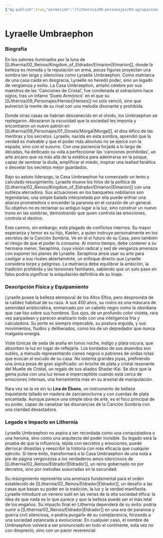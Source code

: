 ```yaml
---
{"dg-publish":true,"permalink":"/lithernia/09-personajes/03-agrupaciones/casa-umbraephon/lyraelle-umbraephon/","tags":["[lithernia","personajes","Casa Umbraephon","Elmarion","Eldrador","Matriarca]"]}
---
```


# Lyraelle Umbraephon

### Biografía

En los salones iluminados por la luna de [[Lithernia/02_Reinos/Kingdom_of_Eldrador/Elmarion\|Elmarion]], donde la belleza es moneda y la reputación un arma, pocas figuras proyectan una sombra tan larga y silenciosa como Lyraelle Umbraephon. Como matriarca de una casa caída en desgracia, Lyraelle no heredó poder, sino un legado de vergüenza y exilio. La Casa Umbraephon, antaño célebre por sus maestros de las 'Canciones de Cristal', fue condenada al ostracismo hace siglos, tras un infame 'Duelo Armónico' en el que su [[Lithernia/09_Personajes/Heroes\|Heroes]] no solo venció, sino que pulverizó la mente de su rival con una melodía disonante y prohibida.

Donde otras casas se habrían desvanecido en el olvido, los Umbraephon se replegaron. Abrazaron la oscuridad que la sociedad les imponía y encontraron un nuevo patrón en [[Lithernia/09_Personajes/01_Dioses/Morgal\|Morgal]], el dios élfico de las mentiras y los secretos. Lyraelle, nacida en esta sombra, aprendió que la verdad es maleable y que el poder más absoluto no se ejerce con la espada, sino con el susurro. Con una paciencia forjada a lo largo de décadas, ha dedicado su vida a perfeccionar las 'canciones prohibidas', un arte arcano que va más allá de la estética para adentrarse en la psique, capaz de sembrar la duda, amplificar el miedo, inspirar una lealtad fanática o desvelar los secretos mejor guardados.

Bajo su astuto liderazgo, la Casa Umbraephon ha comenzado un lento y calculado resurgimiento. Lyraelle mueve los hilos de la política de [[Lithernia/02_Reinos/Kingdom_of_Eldrador/Elmarion\|Elmarion]] con una sutileza aterradora. Sus actuaciones en los banquetes nobiliarios son legendarias; una simple balada interpretada por ella puede enfriar una alianza prometedora o encender la paranoia en el corazón de un general. Su objetivo no es reclamar su antiguo lugar a la luz, sino construir un nuevo trono en las sombras, demostrando que quien controla las emociones, controla el destino.

Este camino, sin embargo, está plagado de conflictos internos. Su mayor esperanza y temor es su hijo, Kaelen, a quien instruye personalmente en los secretos de la Canción Sombría. Ve en él el futuro de su Casa, pero también el riesgo de que el poder lo consuma. Al mismo tiempo, debe contener a su hermana menor, Seraphina, cuya visión radical y sed de venganza amenaza con exponer los planes de Lyraelle. Seraphina ansía usar su arte para castigar a sus rivales abiertamente, un enfoque directo que Lyraelle considera torpe y peligroso. La matriarca debe equilibrar la ambición, la tradición prohibida y las tensiones familiares, sabiendo que un solo paso en falso podría significar la aniquilación definitiva de su linaje.

### Descripción Física y Equipamiento

Lyraelle posee la belleza atemporal de los Altos Elfos, pero desprovista de la calidez habitual de su raza. A sus 450 años, su rostro es una máscara de serenidad aristocrática, enmarcado por un cabello negro como la obsidiana que cae liso sobre sus hombros. Sus ojos, de un profundo color violeta, rara vez parpadean y parecen analizarlo todo con una inteligencia fría y calculadora. Su porte es siempre impecable, su postura erguida, y sus movimientos, fluidos y deliberados, como los de un depredador que nunca malgasta energía.

Viste túnicas de seda de araña en tonos noche, índigo y plata oscura, que absorben la luz en lugar de reflejarla. Los bordados de sus atuendos son sutiles, a menudo representando cisnes negros o patrones de ondas rotas que evocan el escudo de su casa. No ostenta grandes joyas, prefiriendo una única pieza de gran significado: un broche de plata y cristal resonante del Muelle de Cristal, un regalo de sus aliados Shadar-Kai. Se dice que la gema pulsa con una luz tenue e imperceptible cuando está cerca de emociones intensas, una herramienta más en su arsenal de manipulación.

Rara vez se la ve sin su **Lira de Ébano**, un instrumento de belleza inquietante tallado en madera de zarcianocturna y con cuerdas de plata encantada. Aunque parece una simple obra de arte, es el foco principal de su poder, capaz de canalizar las disonancias de la Canción Sombría con una claridad devastadora.

### Legado e Impacto en Lithernia

Lyraelle Umbraephon no aspira a ser recordada como una conquistadora o una heroína, sino como una arquitecta del poder invisible. Su legado será la prueba de que la influencia, tejida con secretos y emociones, puede derrocar dinastías y reescribir la historia con más eficacia que cualquier ejército. Si tiene éxito, transformará a la Casa Umbraephon de una nota a pie de página vergonzosa a los verdaderos amos silenciosos de [[Lithernia/02_Reinos/Eldrador\|Eldrador]], un reino gobernado no por decretos, sino por melodías susurradas en la oscuridad.

Su resurgimiento representa una amenaza fundamental para el orden establecido de [[Lithernia/02_Reinos/Eldrador\|Eldrador]], un desafío a las casas que basan su poder en la tradición, la luz y la verdad manifiesta. Lyraelle introduce un veneno sutil en las venas de la alta sociedad élfica: la idea de que nada es lo que parece y que la belleza puede ser el más letal de los engaños. Su impacto final en Lithernia dependerá de su éxito: podría sumir a [[Lithernia/02_Reinos/Eldrador\|Eldrador]] en una era de paranoia y guerra civil silenciosa, o podría purgarlo de su complacencia, forzando a una sociedad estancada a evolucionar. En cualquier caso, el nombre de Umbraephon volverá a ser pronunciado en todo el continente, esta vez no con desprecio, sino con un pavor reverencial.
